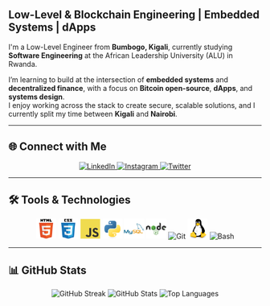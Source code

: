 ## **Low-Level & Blockchain Engineering | Embedded Systems | dApps**

I'm a Low-Level Engineer from **Bumbogo, Kigali**, currently studying **Software Engineering** at the African Leadership University (ALU) in Rwanda.  

I’m learning to build at the intersection of **embedded systems** and **decentralized finance**, with a focus on **Bitcoin open-source**, **dApps**, and **systems design**.  
I enjoy working across the stack to create secure, scalable solutions, and I currently split my time between **Kigali** and **Nairobi**.  

---

## 🌐 Connect with Me
<p align="center">
  <a href="https://www.linkedin.com/in/maxwelokoth/" target="_blank">
    <img src="https://img.shields.io/badge/-LinkedIn-blue?style=flat-square&logo=linkedin&logoColor=white" alt="LinkedIn"/>
  </a>
  <a href="https://instagram.com/maxomina" target="_blank">
    <img src="https://img.shields.io/badge/-Instagram-E1306C?style=flat-square&logo=instagram&logoColor=white" alt="Instagram"/>
  </a>
  <a href="https://twitter.com/maxomina" target="_blank">
    <img src="https://img.shields.io/badge/-Twitter-1DA1F2?style=flat-square&logo=twitter&logoColor=white" alt="Twitter"/>
  </a>
</p>

---

## 🛠️ Tools & Technologies
<p align="center">
  <img src="https://raw.githubusercontent.com/devicons/devicon/master/icons/html5/html5-original-wordmark.svg" alt="HTML5" width="40" height="40"/> 
  <img src="https://raw.githubusercontent.com/devicons/devicon/master/icons/css3/css3-original-wordmark.svg" alt="CSS3" width="40" height="40"/> 
  <img src="https://raw.githubusercontent.com/devicons/devicon/master/icons/javascript/javascript-original.svg" alt="JavaScript" width="40" height="40"/> 
  <img src="https://raw.githubusercontent.com/devicons/devicon/master/icons/python/python-original.svg" alt="Python" width="40" height="40"/> 
  <img src="https://raw.githubusercontent.com/devicons/devicon/master/icons/mysql/mysql-original-wordmark.svg" alt="MySQL" width="40" height="40"/> 
  <img src="https://raw.githubusercontent.com/devicons/devicon/master/icons/nodejs/nodejs-original-wordmark.svg" alt="Node.js" width="40" height="40"/> 
  <img src="https://www.vectorlogo.zone/logos/git-scm/git-scm-icon.svg" alt="Git" width="40" height="40"/> 
  <img src="https://raw.githubusercontent.com/devicons/devicon/master/icons/linux/linux-original.svg" alt="Linux" width="40" height="40"/> 
  <img src="https://www.vectorlogo.zone/logos/gnu_bash/gnu_bash-icon.svg" alt="Bash" width="40" height="40"/> 
</p>

---

## 📊 GitHub Stats
<p align="center">
  <img src="https://streak-stats.demolab.com?user=Maaxboon&theme=radical&hide_border=true" width="200" alt="GitHub Streak"/>
  <img src="https://github-readme-stats.vercel.app/api?username=Maaxboon&show_icons=true&theme=radical&hide_border=true" width="200" alt="GitHub Stats"/>
  <img src="https://github-readme-stats.vercel.app/api/top-langs/?username=Maaxboon&layout=compact&theme=radical&hide_border=true" width="200" alt="Top Languages"/>
</p>

